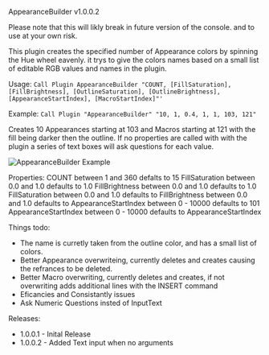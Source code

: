 AppearanceBuilder v1.0.0.2

Please note that this will likly break in future version of the console. and to use at your own risk.

This plugin creates the specified number of Appearance colors by spinning the Hue wheel eavenly. it trys to give the colors names based on a small list of editable RGB values and names in the plugin.

Usage:
`Call Plugin AppearanceBuilder "COUNT, [FillSaturation], [FillBrightness], [OutlineSaturation], [OutlineBrightness], [AppearanceStartIndex], [MacroStartIndex]"'`

Example:
`Call Plugin "AppearanceBuilder" "10, 1, 0.4, 1, 1, 103, 121"`

Creates 10 Appearances starting at 103 and Macros starting at 121 with the fill being darker then the outline.
If no properties are called with with the plugin a series of text boxes will ask questions for each value.

![AppearanceBuilder Example](https://github.com/hossimo/GMA3Plugins/blob/master/Images/AppearanceBuilderExample.png)
 
Properties:
COUNT           between  1 and 360 defalts to 15
FillSaturation  between 0.0 and 1.0 defaults to 1.0
FillBrightness  between 0.0 and 1.0 defaults to 1.0
FillSaturation  between 0.0 and 1.0 defaults to <FillSaturation>
FillBrightness  between 0.0 and 1.0 defaults to <FillBrightness>
AppearanceStartIndex between 0 - 10000 defaults to 101
AppearanceStartIndex between 0 - 10000 defaults to AppearanceStartIndex

Things todo:
- The name is curretly taken from the outline color, and has a small list of colors.
- Better Appearance overwriteing, currently deletes and creates causing the refrances to be deleted.
- Better Macro overwriting, currently deletes and creates, if not overwriting adds additional lines with the INSERT command
- Eficancies and Consistantly issues
- Ask Numeric Questions insted of InputText

Releases:
- 1.0.0.1 - Inital Release
- 1.0.0.2 - Added Text input when no arguments

